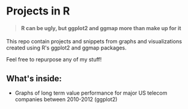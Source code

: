 # Projects in R 

> #### R can be ugly, but ggplot2 and ggmap more than make up for it

This repo contain projects and snippets from graphs and visualizations created using R's ggplot2 and ggmap packages.

Feel free to repurpose any of my stuff!

## What's inside:
* Graphs of long term value performance for major US telecom companies between 2010-2012 (ggplot2)
